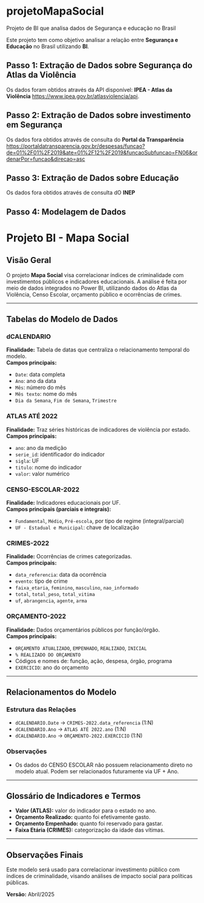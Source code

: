 # projetoMapaSocial
Projeto de BI que analisa dados de Segurança e educação no Brasil

Este projeto tem como objetivo analisar a relação entre **Segurança e Educação** no Brasil utilizando **BI**.

## Passo 1: Extração de Dados sobre Segurança do Atlas da Violência
Os dados foram obtidos através da API disponível: **IPEA - Atlas da Violência** https://www.ipea.gov.br/atlasviolencia/api.

## Passo 2: Extração de Dados sobre investimento em Segurança
Os dados fora obtidos através de consulta do **Portal da Transparência** https://portaldatransparencia.gov.br/despesas/funcao?de=01%2F01%2F2019&ate=01%2F12%2F2019&funcaoSubfuncao=FN06&ordenarPor=funcao&direcao=asc

## Passo 3: Extração de Dados sobre Educação
Os dados fora obtidos através de consulta dO **INEP** 


## Passo 4: Modelagem de Dados
# Projeto BI - Mapa Social

## Visão Geral
O projeto **Mapa Social** visa correlacionar índices de criminalidade com investimentos públicos e indicadores educacionais. A análise é feita por meio de dados integrados no Power BI, utilizando dados do Atlas da Violência, Censo Escolar, orçamento público e ocorrências de crimes.

---

## Tabelas do Modelo de Dados

### dCALENDARIO
**Finalidade:** Tabela de datas que centraliza o relacionamento temporal do modelo.  
**Campos principais:**
- `Date`: data completa
- `Ano`: ano da data
- `Mês`: número do mês
- `Mês texto`: nome do mês
- `Dia da Semana`, `Fim de Semana`, `Trimestre`

### ATLAS ATÉ 2022
**Finalidade:** Traz séries históricas de indicadores de violência por estado.  
**Campos principais:**
- `ano`: ano da medição
- `serie_id`: identificador do indicador
- `sigla`: UF
- `titulo`: nome do indicador
- `valor`: valor numérico

### CENSO-ESCOLAR-2022
**Finalidade:** Indicadores educacionais por UF.  
**Campos principais (parciais e integrais):**
- `Fundamental`, `Médio`, `Pré-escola`, por tipo de regime (integral/parcial)
- `UF - Estadual e Municipal`: chave de localização

### CRIMES-2022
**Finalidade:** Ocorrências de crimes categorizadas.  
**Campos principais:**
- `data_referencia`: data da ocorrência
- `evento`: tipo de crime
- `faixa_etaria`, `feminino`, `masculino`, `nao_informado`
- `total`, `total_peso`, `total_vitima`
- `uf`, `abrangencia`, `agente`, `arma`

### ORÇAMENTO-2022
**Finalidade:** Dados orçamentários públicos por função/órgão.  
**Campos principais:**
- `ORÇAMENTO ATUALIZADO`, `EMPENHADO`, `REALIZADO`, `INICIAL`
- `% REALIZADO DO ORÇAMENTO`
- Códigos e nomes de: função, ação, despesa, órgão, programa
- `EXERCICIO`: ano do orçamento

---

## Relacionamentos do Modelo

### Estrutura das Relações

- `dCALENDARIO.Date` → `CRIMES-2022.data_referencia` (1:N)
- `dCALENDARIO.Ano` → `ATLAS ATÉ 2022.ano` (1:N)
- `dCALENDARIO.Ano` → `ORÇAMENTO-2022.EXERCICIO` (1:N)

### Observações
- Os dados do CENSO ESCOLAR não possuem relacionamento direto no modelo atual. Podem ser relacionados futuramente via UF + Ano.

---

## Glossário de Indicadores e Termos

- **Valor (ATLAS):** valor do indicador para o estado no ano.
- **Orçamento Realizado:** quanto foi efetivamente gasto.
- **Orçamento Empenhado:** quanto foi reservado para gastar.
- **Faixa Etária (CRIMES):** categorização da idade das vítimas.

---

## Observações Finais

Este modelo será usado para correlacionar investimento público com índices de criminalidade, visando análises de impacto social para políticas públicas.

**Versão:** Abril/2025
